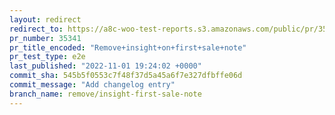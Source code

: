 ```yaml
---
layout: redirect
redirect_to: https://a8c-woo-test-reports.s3.amazonaws.com/public/pr/35341/e2e/index.html
pr_number: 35341
pr_title_encoded: "Remove+insight+on+first+sale+note"
pr_test_type: e2e
last_published: "2022-11-01 19:24:02 +0000"
commit_sha: 545b5f0553c7f48f37d5a45a6f7e327dfbffe06d
commit_message: "Add changelog entry"
branch_name: remove/insight-first-sale-note
---
```

